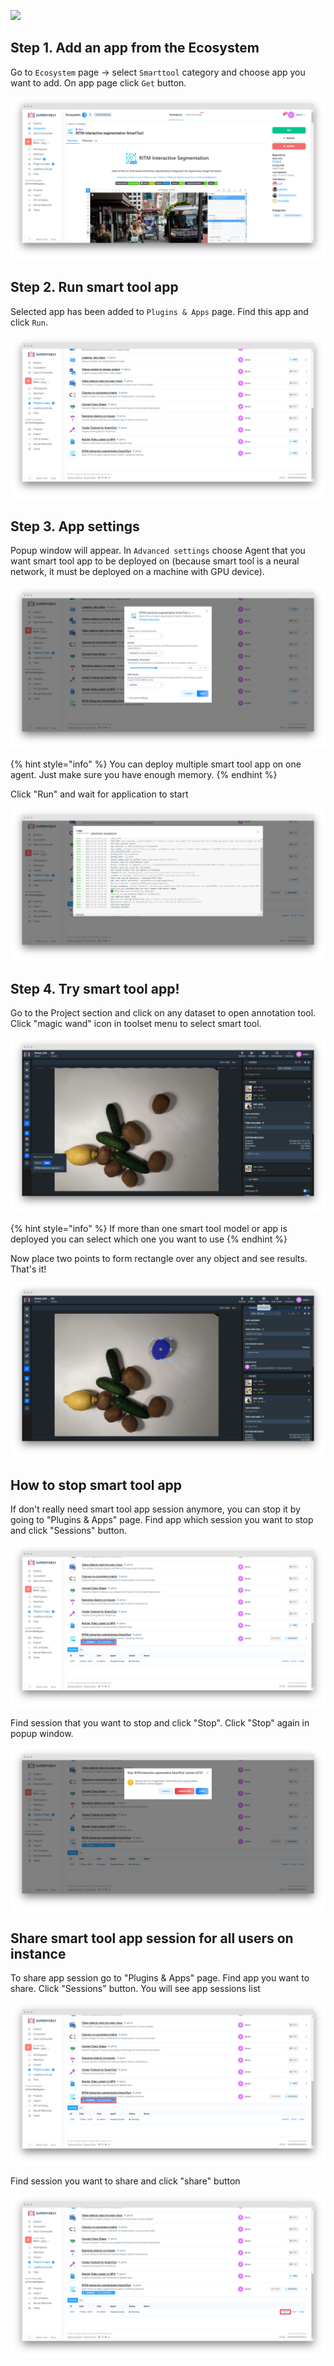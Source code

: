 ![](ritm_poster.gif)

## Step 1. Add an app from the Ecosystem
Go to `Ecosystem` page → select `Smarttool` category and choose app you want to add. On app page click `Get` button.

![](step1-b.png)

## Step 2. Run smart tool app
Selected app has been added to `Plugins & Apps` page. Find this app and click `Run`.

![](step2.png)

## Step 3. App settings

Popup window will appear. In `Advanced settings` choose Agent that you want smart tool app to be deployed on (because smart tool is a neural network, it must be deployed on a machine with GPU device).

![](step3.png)

{% hint style="info" %}
You can deploy multiple smart tool app on one agent. Just make sure you have enough memory.
{% endhint %}

Click "Run" and wait for application to start

![](step3-b.png)

## Step 4. Try smart tool app!

Go to the Project section and click on any dataset to open annotation tool. Click "magic wand" icon in toolset menu to select smart tool.

![](step4.png)

{% hint style="info" %}
If more than one smart tool model or app is deployed you can select which one you want to use
{% endhint %}

Now place two points to form rectangle over any object and see results. That's it!

![](step4-b.png)

## How to stop smart tool app

If don't really need smart tool app session anymore, you can stop it by going to "Plugins & Apps" page. Find app which session you want to stop and click "Sessions" button.

![](stop.png)

 Find session that you want to stop and click "Stop". Click "Stop" again in popup window.

![](stop-b.png)

## Share smart tool app session for all users on instance

To share app session go to  "Plugins & Apps" page. Find app you want to share. Click "Sessions" button. You will see app sessions list

![](share.png)

Find session you want to share and click "share" button

![](share-b.png)

